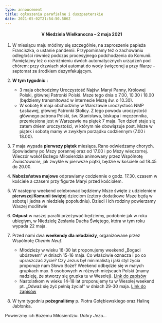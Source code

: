 ```yaml
---
type: annoucement
title: ogłoszenia parafialne i duszpasterskie
date: 2021-05-02T21:54:50.506Z
---
```

<h4 style="text-align:center;">V Niedziela Wielkanocna – 2 maja 2021</h4>

1. W miesiącu maju módlmy się szczególnie, na zaproszenie papieża Franciszka, o ustanie pandemii. Przypominamy też o zachowaniu odległości również podczas procesyjnego podchodzenia do Komunii. Pamiętajmy też o rozróżnieniu dwóch automatycznych urządzeń pod chórem: przy drzwiach stoi automat do wody święconej a przy filarze – septomat ze środkiem dezynfekującym.
2. **W tym tygodniu** :

   * 3 maja obchodzimy Uroczystość Najśw. Maryi Panny, Królowej Polski, głównej Patronki Polski. Msze tego dnia o 7.00, 10.30 i 18.00 (będziemy transmitować w internecie Mszę św. o 10.30).
   * W sobotę 8 maja obchodzimy w Warszawie uroczystość NMP Łaskawej, głównej Patronki Stolicy. Z tego powodu uroczystość głównego patrona Polski, św. Stanisława, biskupa i męczennika, przeniesiona jest w Warszawie na piątek 7 maja. Ten dzień staje się zatem dniem uroczystości, w którym nie obowiązuje post. Msze w piątek i sobotę mamy w zwykłym porządku codziennym (7.00 i 18.00). 
3. 7 maja wypada **pierwszy piątek** miesiąca. Rano odwiedzamy chorych. Spowiadamy po Mszy porannej oraz od 17.00 i po Mszy wieczornej. Wieczór wokół Bożego Miłosierdzia animowany przez Wspólnotę *Zwiastowanie*, jak zwykle w pierwsze piątki, będzie w kościele od 18.45 do 20.00.
4. **Nabożeństwa majowe** odprawiamy codziennie o godz. 17.30, czasem w kościele a czasem przy figurze Maryi przed kościołem.
5. W następny weekend celebrować będziemy Msze święte z udzieleniem **pierwszej Komunii świętej** dzieciom (cztery dodatkowe Msze będą w sobotę i jedna w niedzielę popołudniu). Dzieci i ich rodziny powierzamy Waszej modlitwie
6. **Odpust** w naszej parafii przeżywać będziemy, podobnie jak w roku ubiegłym, w Niedzielę Zesłania Ducha Świętego, która w tym roku wypada 22 maja.
7. Przed nami dwa **weekendy dla młodzieży**, organizowane przez Wspólnotę *Chemin Neuf*. 

   * Młodzieży w wieku 18-30 lat proponujemy weekend „Bogaci ubóstwem” w dniach 15-16 maja. Co właściwie oznacza i po co upraszczać życie? Czy Jezus był minimalistą i jaki styl życia proponuje nam Słowo Boże? Weekend odbędzie się w małych grupkach max. 5 osobowych w różnych miejscach Polski (mamy nadzieję, że stworzy się grupka tu w Wesołej). [Link do zapisów](https://www.chemin-neuf.pl/pl/homepage/nasze-propozycje/mlodzi-18-30-lat/wydarzenia/5f3cde2a3965886b67855e1f/weekend-bogaci-ubostwem)
   * Nastolatkom w wieku 14-18 lat proponujemy tu w Wesołej weekend pt. „Odważ się żyć pełnią życia!” w dniach 29-30 maja. [Link do zapisów](https://www.chemin-neuf.pl/pl/homepage/nasze-propozycje/14-18-lat/5787f11f245640c9018b7000/odwa%C5%BC-si%C4%99-%C5%BCy%C4%87-pe%C5%82ni%C4%85-%C5%BCycia-)
8. W tym tygodniu **pożegnaliśmy** p. Piotra Gołębiewskiego oraz Halinę Jabłonka.

Powierzmy ich Bożemu Miłosierdziu. *Dobry Jezu…*

<!--EndFragment-->
